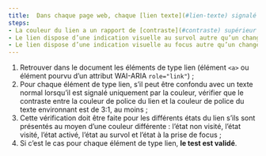 ```yaml
---
title:  Dans chaque page web, chaque [lien texte](#lien-texte) signalé uniquement par la couleur, et dont la nature n’est pas évidente, vérifie-t-il ces conditions ?
steps:
- La couleur du lien a un rapport de [contraste](#contraste) supérieur ou égal à 3:1 par rapport au texte environnant ;
- Le lien dispose d’une indication visuelle au survol autre qu’un changement de couleur ;
- Le lien dispose d’une indication visuelle au focus autre qu’un changement de couleur.
---
```


1. Retrouver dans le document les éléments de type lien (élément `<a>` ou élément pourvu d’un attribut WAI-ARIA `role="link"`) ;
2. Pour chaque élément de type lien, s’il peut être confondu avec un texte normal lorsqu’il est signalé uniquement par la couleur, vérifier que le contraste entre la couleur de police du lien et la couleur de police du texte environnant est de 3:1, au moins ;
3. Cette vérification doit être faite pour les différents états du lien s’ils sont présentés au moyen d’une couleur différente : l’état non visité, l’état visité, l’état activé, l’état au survol et l’état à la prise de focus ;
4. Si c’est le cas pour chaque élément de type lien, **le test est validé**.

